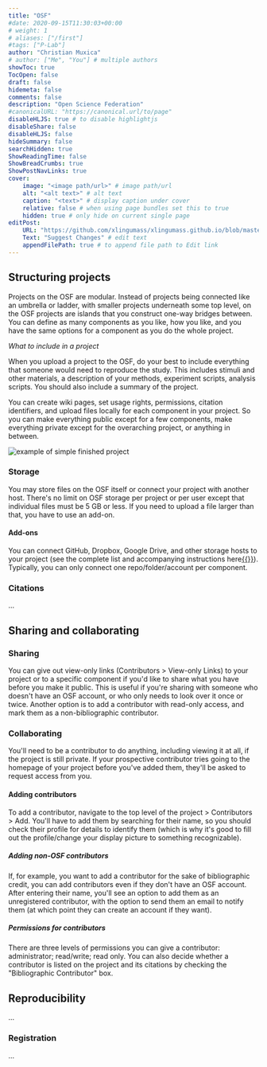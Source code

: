 ```yaml
---
title: "OSF"
#date: 2020-09-15T11:30:03+00:00
# weight: 1
# aliases: ["/first"]
#tags: ["P-Lab"]
author: "Christian Muxica"
# author: ["Me", "You"] # multiple authors
showToc: true
TocOpen: false
draft: false
hidemeta: false
comments: false
description: "Open Science Federation"
#canonicalURL: "https://canonical.url/to/page"
disableHLJS: true # to disable highlightjs
disableShare: false
disableHLJS: false
hideSummary: false
searchHidden: true
ShowReadingTime: false
ShowBreadCrumbs: true
ShowPostNavLinks: true
cover:
    image: "<image path/url>" # image path/url
    alt: "<alt text>" # alt text
    caption: "<text>" # display caption under cover
    relative: false # when using page bundles set this to true
    hidden: true # only hide on current single page
editPost:
    URL: "https://github.com/xlingumass/xlingumass.github.io/blob/master/content"
    Text: "Suggest Changes" # edit text
    appendFilePath: true # to append file path to Edit link
---
```


## Structuring projects

Projects on the OSF are modular. Instead of projects being connected like an umbrella or ladder, with smaller projects underneath some top level, on the OSF projects are islands that you construct one-way bridges between. You can define as many components as you like, how you like, and you have the same options for a component as you do the whole project. 

*What to include in a project*
    
When you upload a project to the OSF, do your best to include everything that someone would need to reproduce the study. This includes stimuli and other materials, a description of your methods, experiment scripts, analysis scripts. You should also include a summary of the project.

You can create wiki pages, set usage rights, permissions, citation identifiers, and upload files locally for each component in your project. So you can make everything public except for a few components, make everything private except for the overarching project, or anything in between. 

[//]: # (reminder, link to public [example])

![example of simple finished project](images/osf-simple-filestorage.png)

### Storage 

You may store files on the OSF itself or connect your project with another host. There's no limit on OSF storage per project or per user except that individual files must be 5 GB or less. If you need to upload a file larger than that, you have to use an add-on. 

#### Add-ons

You can connect GitHub, Dropbox, Google Drive, and other storage hosts to your project (see the complete list and accompanying instructions here[{{<fa arrow-up-right-from-square>}}](http://help.osf.io/m/addons/c/245203)). Typically, you can only connect one repo/folder/account per component.

### Citations

...

[//]: # (do people use mendeley/zotero/etc)

## Sharing and collaborating

### Sharing 

You can give out view-only links (Contributors > View-only Links) to your project or to a specific component if you'd like to share what you have before you make it public. This is useful if you're sharing with someone who doesn't have an OSF account, or who only needs to look over it once or twice. Another option is to add a contributor with read-only access, and mark them as a non-bibliographic contributor.

### Collaborating

You'll need to be a contributor to do anything, including viewing it at all, if the project is still private. If your prospective contributor tries going to the homepage of your project before you've added them, they'll be asked to request access from you.

#### Adding contributors

 To add a contributor, navigate to the top level of the project > Contributors > Add. You'll have to add them by searching for their name, so you should check their profile for details to identify them (which is why it's good to fill out the profile/change your display picture to something recognizable). 

##### Adding non-OSF contributors

If, for example, you want to add a contributor for the sake of bibliographic credit, you can add contributors even if they don't have an OSF account. After entering their name, you'll see an option to add them as an unregistered contributor, with the option to send them an email to notify them (at which point they can create an account if they want). 

##### Permissions for contributors

There are three levels of permissions you can give a contributor: administrator; read/write; read only. You can also decide whether a contributor is listed on the project and its citations by checking the "Bibliographic Contributor" box. 

## Reproducibility

[//]: # (ask Chris and Caroline about these)
...

### Registration

...